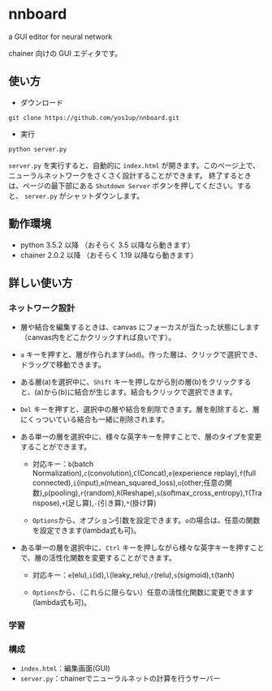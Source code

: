 # nnboard
a GUI editor for neural network

chainer 向けの GUI エディタです。

## 使い方
- ダウンロード
```
git clone https://github.com/yos1up/nnboard.git
```

- 実行
```
python server.py
```
`server.py` を実行すると、自動的に `index.html` が開きます。このページ上で、ニューラルネットワークをさくさく設計することができます。
終了するときは、ページの最下部にある `Shutdown Server` ボタンを押してください。すると、 `server.py` がシャットダウンします。

<!-- `server.py` automatically opens `index.html`; in this page you can edit neural networks on GUI.
Press `Shutdown Server` button in the page to shutdown `server.py`. Otherwise `server.py` continues running. -->

## 動作環境
- python 3.5.2 以降 （おそらく 3.5 以降なら動きます）
- chainer 2.0.2 以降 （おそらく 1.19 以降なら動きます）


## 詳しい使い方
### ネットワーク設計

- 層や結合を編集するときは、canvas にフォーカスが当たった状態にします（canvas内をどこかクリックすれば良いです）。

- `a` キーを押すと、層が作られます(`add`)。作った層は、クリックで選択でき、ドラッグで移動できます。

- ある層(a)を選択中に、`Shift` キーを押しながら別の層(b)をクリックすると、(a)から(b)に結合が生じます。結合もクリックで選択できます。

- `Del` キーを押すと、選択中の層や結合を削除できます。層を削除すると、層にくっついている結合も一緒に削除されます。

- ある単一の層を選択中に、様々な英字キーを押すことで、層のタイプを変更することができます。

    - 対応キー：`b`(batch Normalization),`c`(convolution),`C`(Concat),`e`(experience replay),`f`(full connected),`i`(input),`m`(mean_squared_loss),`o`(other;任意の関数),`p`(pooling),`r`(random),`R`(Reshape),`s`(softmax_cross_entropy),`T`(Transpose),`+`(足し算),`-`(引き算),`*`(掛け算)

    - `Options`から、オプション引数を設定できます。`o`の場合は、任意の関数を設定できます(lambda式も可)。

- ある単一の層を選択中に、`Ctrl` キーを押しながら様々な英字キーを押すことで、層の活性化関数を変更することができます。

    - 対応キー：`e`(elu),`i`(id),`l`(leaky_relu),`r`(relu),`s`(sigmoid),`t`(tanh)

    - `Options`から、（これらに限らない）任意の活性化関数に変更できます(lambda式も可)。


### 学習


### 構成
- `index.html`：編集画面(GUI)
- `server.py`：chainerでニューラルネットの計算を行うサーバー
